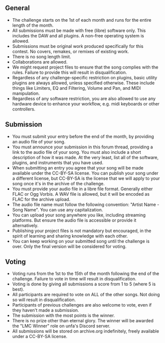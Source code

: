 ## General

- The challenge starts on the 1st of each month and runs for the entire length of the month.
- All submissions must be made with free (libre) software only. This includes the DAW and all plugins. A non-free operating system is allowed.
- Submissions must be original work produced specifically for this contest. No covers, remakes, or remixes of existing work.
- There is no song length limit.
- Collaborations are allowed.
- We might request project files to ensure that the song complies with the rules. Failure to provide this will result in disqualification.
- Regardless of any challenge-specific restriction on plugins, basic utility plugins are always allowed, unless specified otherwise. These include things like Limiters, EQ and Filtering, Volume and Pan, and MIDI manipulation.
- Regardless of any software restriction, you are also allowed to use any hardware device to enhance your workflow, e.g. midi keyboards or other controllers.

## Submission

- You must submit your entry before the end of the month, by providing an audio file of your song.
- You must announce your submission in this forum thread, providing a link to the audio file of your song.
  You must also include a short description of how it was made. At the very least, list all of the software, plugins, and instruments that you have used.
- When submitting an entry you agree that your song will be made available under the CC-BY-SA license.
  You can publish your song under a different license, but CC-BY-SA is the license that we will apply to your song once it's in the archive of the challenge.
- You must provide your audio file in a libre file format. Generally either FLAC or Ogg Vorbis.
  A WAV file is allowed, but it will be encoded as FLAC for the archive upload.
- The audio file name must follow the following convention: "Artist Name - Song Name". You can use any capitalization.
- You can upload your song anywhere you like, including streaming platforms. But ensure the audio file is accessible or provide it alternatively.
- Publishing your project files is not mandatory but encouraged, in the spirit of learning and sharing knowledge with each other.
- You can keep working on your submitted song until the challenge is over. Only the final version will be considered for voting.

## Voting

- Voting runs from the 1st to the 15th of the month following the end of the challenge. Failure to vote in time will result in disqualification.
- Voting is done by giving all submissions a score from 1 to 5 (where 5 is best).
- All participants are required to vote on ALL of the other songs. Not doing so will result in disqualification.
- Participants of previous challenges are also welcome to vote, even if they haven't made a submission.
- The submission with the most points is the winner.
- There is no prize other than eternal glory. The winner will be awarded the "LMC Winner" role on unfa's Discord server.
- All submissions will be stored on archive.org indefinitely, freely available under a CC-BY-SA license.

